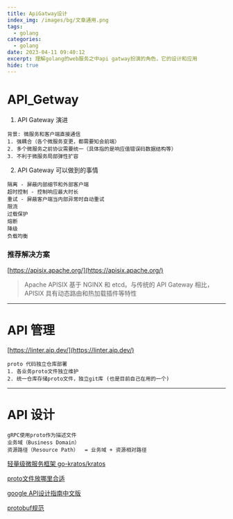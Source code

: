 ```yaml
---
title: ApiGatway设计
index_img: /images/bg/文章通用.png
tags:
  - golang
categories:
  - golang
date: 2023-04-11 09:40:12
excerpt: 理解golang的web服务之中api gatway扮演的角色，它的设计和应用
hide: true
---
```


# API_Getway

1. API Gateway 演进
```
背景: 微服务和客户端直接通信
1. 强耦合（各个微服务变更，都需要知会前端）
2. 多个微服务之前协议需要统一（具体指的是响应值错误码数据结构等）
3. 不利于微服务局部弹性扩容
```
2. API Gateway 可以做到的事情
```
隔离 - 屏蔽内部细节和外部客户端
超时控制 - 控制响应最大时长
重试 - 屏蔽客户端当内部异常时自动重试
限流
过载保护
熔断
降级
负载均衡
```
### 推荐解决方案
[https://apisix.apache.org/](https://apisix.apache.org/)
> Apache APISIX 基于 NGINX 和 etcd。与传统的 API Gateway 相比，APISIX 具有动态路由和热加载插件等特性
<hr/>

# API 管理
[https://linter.aip.dev/](https://linter.aip.dev/)
```
proto 代码独立仓库部署
1. 各业务proto文件独立维护
2. 统一仓库存储proto文件，独立git库 (也是目前自己在用的一个)
```

<hr/>

# API 设计

```
gRPC使用proto作为描述文件
业务域（Business Domain）
资源路径（Resource Path）  = 业务域 + 资源相对路径
```

[轻量级微服务框架 go-kratos/kratos](https://github.com/go-kratos/kratos/blob/main/README_zh.md)

[proto文件放哪里合适](https://mp.weixin.qq.com/s/cBXZjg_R8MLFDJyFtpjVVQ)

[google API设计指南中文版](https://www.bookstack.cn/read/API-design-guide/API-design-guide-README.md)

[protobuf规范](https://go-kratos.dev/docs/guide/api-protobuf/)